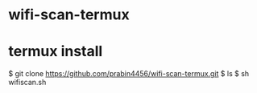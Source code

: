 # wifi-scan-termux
# termux install
$ git clone https://github.com/prabin4456/wifi-scan-termux.git
$ ls
$ sh wifiscan.sh
